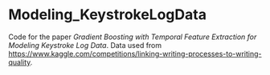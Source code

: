# Modeling_KeystrokeLogData

Code for the paper _Gradient Boosting with Temporal Feature Extraction for Modeling Keystroke Log Data_. Data used from https://www.kaggle.com/competitions/linking-writing-processes-to-writing-quality.
